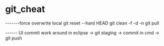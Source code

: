 # git_cheat

-------force overwrite local
git reset --hard HEAD
git clean -f -d -n
git pull

------ UI commit work around
in eclipse -> git staging -> commit
in cmd -> git push
